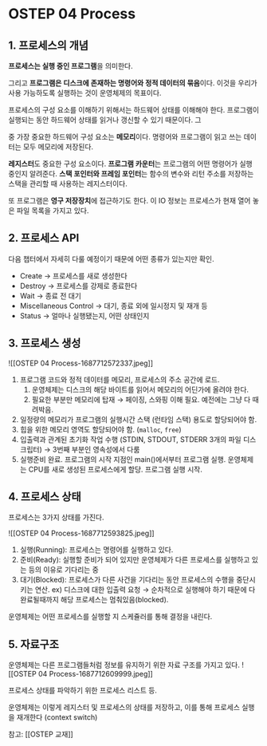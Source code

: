 # OSTEP 04 Process

## 1. 프로세스의 개념

**프로세스는 실행 중인 프로그램**을 의미한다.

그리고 **프로그램은 디스크에 존재하는 명령어와 정적 데이터의 묶음**이다. 이것을 우리가 사용 가능하도록 실행하는 것이 운영체제의 목표이다.

프로세스의 구성 요소를 이해하기 위해서는 하드웨어 상태를 이해해야 한다. 프로그램이 실행되는 동안 하드웨어 상태를 읽거나 갱신할 수 있기 때문이다. 그

중 가장 중요한 하드웨어 구성 요소는 **메모리**이다. 명령어와 프로그램이 읽고 쓰는 데이터는 모두 메모리에 저장된다.

**레지스터**도 중요한 구성 요소이다. **프로그램 카운터**는 프로그램의 어떤 명령어가 실행 중인지 알려준다. **스택 포인터와 프레임 포인터**는 함수의 변수와 리턴 주소를 저장하는 스택을 관리할 때 사용하는 레지스터이다.

또 프로그램은 **영구 저장장치**에 접근하기도 한다. 이 IO 정보는 프로세스가 현재 열어 놓은 파일 목록을 가지고 있다.

## 2. 프로세스 API

다음 챕터에서 자세히 다룰 예정이기 때문에 어떤 종류가 있는지만 확인.

- Create → 프로세스를 새로 생성한다
- Destroy → 프로세스를 강제로 종료한다
- Wait → 종료 전 대기
- Miscellaneous Control → 대기, 종료 외에 일시정지 및 재개 등
- Status → 얼마나 실행됐는지, 어떤 상태인지

## 3. 프로세스 생성

![[OSTEP 04 Process-1687712572337.jpeg]]

1. 프로그램 코드와 정적 데이터를 메모리, 프로세스의 주소 공간에 로드.
    1. 운영체제는 디스크의 해당 바이트를 읽어서 메모리의 어딘가에 올려야 한다.
    2. 필요한 부분만 메모리에 탑재 → 페이징, 스와핑 이해 필요. 예전에는 그냥 다 때려박음.
2. 일정량의 메모리가 프로그램의 실행시간 스택 (런타임 스택) 용도로 할당되어야 함.
3. 힙을 위한 메모리 영역도 할당되어야 함. (`malloc`, `free`)
4. 입출력과 관계된 초기화 작업 수행 (STDIN, STDOUT, STDERR 3개의 파일 디스크립터) → 3번째 부분인 영속성에서 다룸
5. 실행준비 완료. 프로그램의 시작 지점인 main()에서부터 프로그램 실행. 운영체제는 CPU를 새로 생성된 프로세스에게 할당. 프로그램 실행 시작.

## 4. 프로세스 상태

프로세스는 3가지 상태를 가진다.

![[OSTEP 04 Process-1687712593825.jpeg]]

1. 실행(Running): 프로세스는 명령어를 실행하고 있다.
2. 준비(Ready): 실행할 준비가 되어 있지만 운영체제가 다른 프로세스를 실행하고 있는 등의 이유로 기다리는 중
3. 대기(Blocked): 프로세스가 다른 사건을 기다리는 동안 프로세스의 수행을 중단시키는 연산. ex) 디스크에 대한 입출력 요청 → 순차적으로 실행해야 하기 때문에 다 완료될때까지 해당 프로세스는 멈춰있음(blocked).

운영체제는 어떤 프로세스를 실행할 지 스케쥴러를 통해 결정을 내린다.

## 5. 자료구조

운영체제는 다른 프로그램들처럼 정보를 유지하기 위한 자료 구조를 가지고 있다.
![[OSTEP 04 Process-1687712609999.jpeg]]

프로세스 상태를 파악하기 위한 프로세스 리스트 등.

운영체제는 이렇게 레지스터 및 프로세스의 상태를 저장하고, 이를 통해 프로세스 실행을 재개한다 (context switch)

참고: [[OSTEP 교재]]
